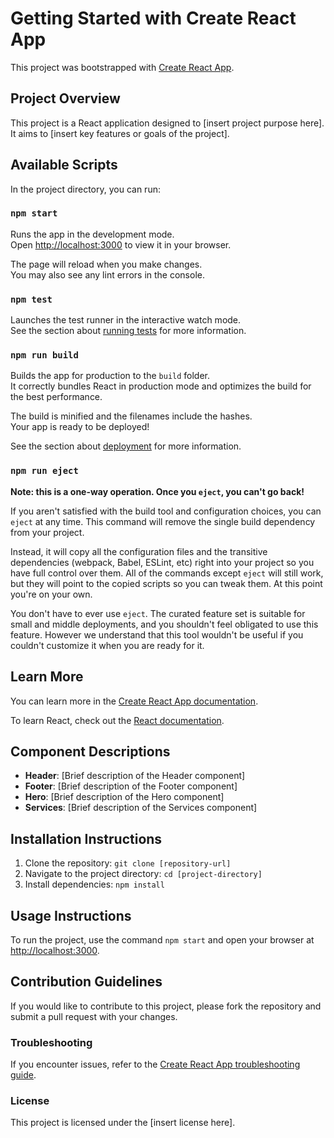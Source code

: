 # Getting Started with Create React App

This project was bootstrapped with [Create React App](https://github.com/facebook/create-react-app).

## Project Overview

This project is a React application designed to [insert project purpose here]. It aims to [insert key features or goals of the project].

## Available Scripts

In the project directory, you can run:

### `npm start`

Runs the app in the development mode.\
Open [http://localhost:3000](http://localhost:3000) to view it in your browser.

The page will reload when you make changes.\
You may also see any lint errors in the console.

### `npm test`

Launches the test runner in the interactive watch mode.\
See the section about [running tests](https://facebook.github.io/create-react-app/docs/running-tests) for more information.

### `npm run build`

Builds the app for production to the `build` folder.\
It correctly bundles React in production mode and optimizes the build for the best performance.

The build is minified and the filenames include the hashes.\
Your app is ready to be deployed!

See the section about [deployment](https://facebook.github.io/create-react-app/docs/deployment) for more information.

### `npm run eject`

**Note: this is a one-way operation. Once you `eject`, you can't go back!**

If you aren't satisfied with the build tool and configuration choices, you can `eject` at any time. This command will remove the single build dependency from your project.

Instead, it will copy all the configuration files and the transitive dependencies (webpack, Babel, ESLint, etc) right into your project so you have full control over them. All of the commands except `eject` will still work, but they will point to the copied scripts so you can tweak them. At this point you're on your own.

You don't have to ever use `eject`. The curated feature set is suitable for small and middle deployments, and you shouldn't feel obligated to use this feature. However we understand that this tool wouldn't be useful if you couldn't customize it when you are ready for it.

## Learn More

You can learn more in the [Create React App documentation](https://facebook.github.io/create-react-app/docs/getting-started).

To learn React, check out the [React documentation](https://reactjs.org/).

## Component Descriptions

- **Header**: [Brief description of the Header component]
- **Footer**: [Brief description of the Footer component]
- **Hero**: [Brief description of the Hero component]
- **Services**: [Brief description of the Services component]

## Installation Instructions

1. Clone the repository: `git clone [repository-url]`
2. Navigate to the project directory: `cd [project-directory]`
3. Install dependencies: `npm install`

## Usage Instructions

To run the project, use the command `npm start` and open your browser at [http://localhost:3000](http://localhost:3000).

## Contribution Guidelines

If you would like to contribute to this project, please fork the repository and submit a pull request with your changes.

### Troubleshooting

If you encounter issues, refer to the [Create React App troubleshooting guide](https://facebook.github.io/create-react-app/docs/troubleshooting).

### License

This project is licensed under the [insert license here].
